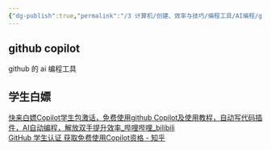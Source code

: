 ```yaml
---
{"dg-publish":true,"permalink":"/3 计算机/创建、效率与技巧/编程工具/AI编程/github copilot/","title":"github copilot","tags":["category/AI"]}
---
```



## github copilot
github 的 ai 编程工具

## 学生白嫖
[快来白嫖Copilot学生包激话，免费使用github Copilot及使用教程，自动写代码插件，AI自动编程，解放双手提升效率\_哔哩哔哩\_bilibili](https://www.bilibili.com/video/BV1cX4y1J7TR/?spm_id_from=333.337.search-card.all.click)  
[GitHub 学生认证 获取免费使用Copilot资格 - 知乎](https://zhuanlan.zhihu.com/p/626753366?utm_id=0)